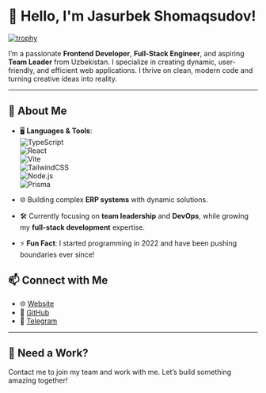 # 👋 Hello, I'm Jasurbek Shomaqsudov!

[![trophy](https://github-profile-trophy.vercel.app/?username=Jasurbek2208)](https://github.com/ryo-ma/github-profile-trophy)

I’m a passionate **Frontend Developer**, **Full-Stack Engineer**, and aspiring **Team Leader** from Uzbekistan. I specialize in creating dynamic, user-friendly, and efficient web applications. I thrive on clean, modern code and turning creative ideas into reality.

---

## 🚀 About Me  
- 🖥️ **Languages & Tools**:  
  ![TypeScript](https://img.shields.io/badge/-TypeScript-007ACC?style=flat&logo=typescript&logoColor=white)  
  ![React](https://img.shields.io/badge/-React-61DAFB?style=flat&logo=react&logoColor=black)  
  ![Vite](https://img.shields.io/badge/-Vite-646CFF?style=flat&logo=vite&logoColor=white)  
  ![TailwindCSS](https://img.shields.io/badge/-TailwindCSS-38B2AC?style=flat&logo=tailwind-css&logoColor=white)  
  ![Node.js](https://img.shields.io/badge/-Node.js-339933?style=flat&logo=node.js&logoColor=white)  
  ![Prisma](https://img.shields.io/badge/-Prisma-2D3748?style=flat&logo=prisma&logoColor=white)  

- 🌐 Building complex **ERP systems** with dynamic solutions.  
- 🛠️ Currently focusing on **team leadership** and **DevOps**, while growing my **full-stack development** expertise.  
- ⚡ **Fun Fact**: I started programming in 2022 and have been pushing boundaries ever since!  

## 📫 Connect with Me  
- 🌐 [Website](https://shomaqsudov.uz)  
- 💼 [GitHub](https://github.com/Jasurbek2208)  
- 💬 [Telegram](https://t.me/Joni2208)  

---

## 🌟 Need a Work?  
Contact me to join my team and work with me. Let’s build something amazing together!  

